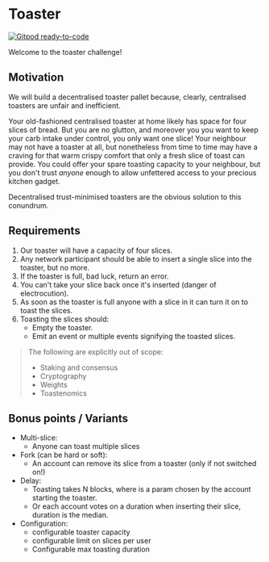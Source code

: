 # Toaster

[![Gitpod ready-to-code](https://img.shields.io/badge/Gitpod-ready--to--code-blue?logo=gitpod)](https://gitpod.io/#https://github.com/dandanlen/substrate-node-template/-/tree/dandanlen/challenge-template)

Welcome to the toaster challenge!

## Motivation

We will build a decentralised toaster pallet because, clearly, centralised toasters are unfair and inefficient. 

Your old-fashioned centralised toaster at home likely has space for four slices of bread. But you are no glutton, and moreover you 
you want to keep your carb intake under control, you only want one slice! Your neighbour may not have a toaster at all, but 
nonetheless from time to time may have a craving for that warm crispy comfort that only a fresh
slice of toast can provide. You could offer your spare toasting capacity to your neighbour, but you don't
trust *anyone* enough to allow unfettered access to your precious kitchen gadget. 

Decentralised trust-minimised toasters are the obvious solution to this conundrum. 

## Requirements

1. Our toaster will have a capacity of four slices. 
2. Any network participant should be able to insert a single slice into the toaster, but no more.
3. If the toaster is full, bad luck, return an error.
4. You can't take your slice back once it's inserted (danger of electrocution).
5. As soon as the toaster is full anyone with a slice in it can turn it on to toast the slices.
6. Toasting the slices should:
    - Empty the toaster.
    - Emit an event or multiple events signifying the toasted slices. 

> The following are explicitly out of scope: 
> - Staking and consensus
> - Cryptography
> - Weights
> - Toastenomics

## Bonus points / Variants

- Multi-slice:
    - Anyone can toast multiple slices
- Fork (can be hard or soft):
    - An account can remove its slice from a toaster (only if not switched on!)
- Delay: 
    - Toasting takes N blocks, where is a param chosen by the account starting the toaster.
    - Or each account votes on a duration when inserting their slice, duration is the median.
- Configuration:
    - configurable toaster capacity
    - configurable limit on slices per user
    - Configurable max toasting duration
